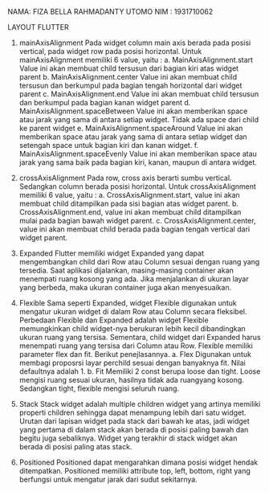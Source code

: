 NAMA: FIZA BELLA RAHMADANTY UTOMO
NIM	: 1931710062

LAYOUT FLUTTER

1.	mainAxisAlignment
Pada widget column main axis berada pada posisi vertical, pada widget row pada posisi horizontal. Untuk mainAxisAlignment memiliki 6 value, yaitu :
a.	MainAxisAlignment.start
Value ini akan membuat child tersusun dari bagian kiri atas widget parent
b.	MainAxisAlignment.center
Value ini akan membuat child tersusun dan berkumpul pada bagian tengah horizontal dari widget parent
c.	MainAxisAlignment.end
Value ini akan membuat child tersusun dan berkumpul pada bagian kanan widget parent
d.	MainAxisAlignment.spaceBetween
Value ini akan memberikan space atau jarak yang sama di antara setiap widget. Tidak ada space dari child ke parent widget
e.	MainAxisAlignment.spaceAround 
Value ini akan memberikan space atau jarak yang sama di antara setiap widget dan setengah space untuk bagian kiri dan kanan widget.
f.	MainAxisAlignment.spaceEvenly
Value ini akan memberikan space atau jarak yang sama baik pada bagian kiri, kanan, maupun di antara widget.

2.	crossAxisAlignment
Pada row, cross axis berarti sumbu vertical. Sedangkan column berada posisi horizontal. Untuk crossAxisAlignment memiliki 6 value, yaitu :
a.	CrossAxisAlignment.start, value ini akan membuat child ditampilkan pada sisi bagian atas widget parent.
b.	CrossAxisAlignment.end, value ini akan membuat child ditampilkan mulai pada bagian bawah widget parent.
c.	CrossAxisAlignment.center, value ini akan membuat child berada pada bagian tengah vertical dari widget parent.

3.	Expanded
Flutter memiliki widget Expanded yang dapat mengembangkan child dari Row atau Column sesuai dengan ruang yang tersedia. Saat aplikasi dijalankan, masing-masing container akan menempati ruang kosong yang ada. Jika menjalankan di ukuran layar yang berbeda, maka ukuran container juga akan menyesuaikan.

4.	Flexible
Sama seperti Expanded, widget Flexible digunakan untuk mengatur ukuran widget di dalam Row atau Column secara fleksibel. Perbedaan Flexible dan Expanded adalah widget Flexible memungkinkan child widget-nya berukuran lebih kecil dibandingkan ukuran ruang yang tersisa. Sementara, child widget dari Expanded harus menempati ruang yang tersisa dari Column atau Row. Flexible memiliki parameter flex dan fit. Berikut penejlasannya.
a.	Flex
Digunakan untuk membagi proposrsi layar perchild sesuai dengan banyaknya fit. Nilai defaultnya adalah 1.
b.	Fit
Memiliki 2 const berupa loose dan tight. Loose mengisi ruang sesuai ukuran, hasilnya tidak ada ruangyang kosong. Sedangkan tight, flexible mengisi seluruh ruang.

5.	Stack
Stack widget adalah multiple children widget yang artinya memiliki properti children sehingga dapat menampung lebih dari satu widget. Urutan dari lapisan widget pada stack dari bawah ke atas, jadi widget yang pertama di dalam stack akan berada di posisi paling bawah dan begitu juga sebaliknya. Widget yang terakhir di stack widget akan berada di posisi paling atas stack.

6.	Positioned
Positioned dapat mengarahkan dimana posisi widget hendak ditempatkan. Positioned memiliki attribute top, left, bottom, right yang berfungsi untuk mengatur jarak dari sudut sekitarnya.
